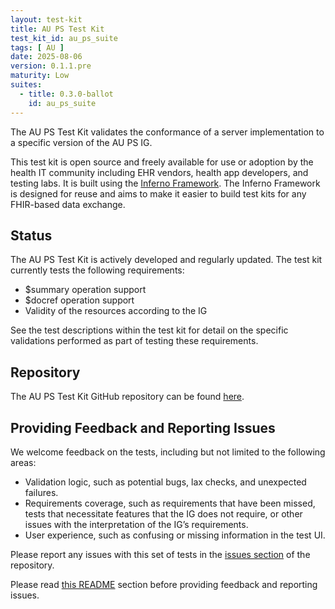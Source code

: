 ```yaml
---
layout: test-kit
title: AU PS Test Kit
test_kit_id: au_ps_suite
tags: [ AU ]
date: 2025-08-06
version: 0.1.1.pre
maturity: Low
suites:
  - title: 0.3.0-ballot
    id: au_ps_suite
---
```


The AU PS Test Kit validates the conformance of a server implementation to a specific version of the AU PS IG.

<!-- break -->

This test kit is open source and freely available for use or adoption by the health IT community including EHR vendors, health app developers, and testing labs. It is built using the [Inferno Framework](https://inferno-framework.github.io/inferno-core/). The Inferno Framework is designed for reuse and aims to make it easier to build test kits for any FHIR-based data exchange. 

## Status

The AU PS Test Kit is actively developed and regularly updated. The test kit currently tests the following requirements:

* $summary operation support
* $docref operation support
* Validity of the resources according to the IG

See the test descriptions within the test kit for detail on the specific validations performed as part of testing these requirements.

## Repository

The AU PS Test Kit GitHub repository can be found [here](https://github.com/hl7au/au-ps-inferno).

## Providing Feedback and Reporting Issues

We welcome feedback on the tests, including but not limited to the following areas:

* Validation logic, such as potential bugs, lax checks, and unexpected failures.
* Requirements coverage, such as requirements that have been missed, tests that necessitate features that the IG does not require, or other issues with the interpretation of the IG’s requirements.
* User experience, such as confusing or missing information in the test UI.

Please report any issues with this set of tests in the [issues section](https://github.com/hl7au/au-ps-inferno/issues) of the repository.

Please read [this README](https://github.com/hl7au/au-fhir-core-inferno?tab=readme-ov-file#contributing-to-inferno-and-reporting-issues) section before providing feedback and reporting issues.

